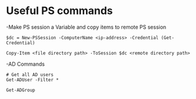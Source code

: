 # Useful PS commands

-Make PS session a Variable and copy items to remote PS session
```
$dc = New-PSSession -ComputerName <ip-address> -Credential (Get-Credential)

Copy-Item <file directory path> -ToSession $dc <remote directory path>
```

-AD Commands
```
# Get all AD users
Get-ADUser -Filter *

Get-ADGroup